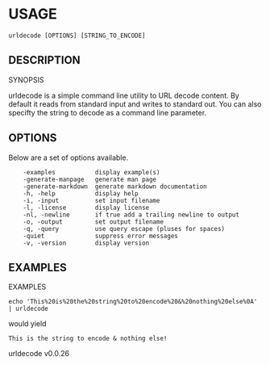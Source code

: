 
# USAGE

	urldecode [OPTIONS] [STRING_TO_ENCODE]

## DESCRIPTION



SYNOPSIS

urldecode is a simple command line utility to URL decode content. By default
it reads from standard input and writes to standard out.  You can
also specifty the string to decode as a command line parameter.



## OPTIONS

Below are a set of options available.

```
    -examples           display example(s)
    -generate-manpage   generate man page
    -generate-markdown  generate markdown documentation
    -h, -help           display help
    -i, -input          set input filename
    -l, -license        display license
    -nl, -newline       if true add a trailing newline to output
    -o, -output         set output filename
    -q, -query          use query escape (pluses for spaces)
    -quiet              suppress error messages
    -v, -version        display version
```


## EXAMPLES



EXAMPLES

    echo 'This%20is%20the%20string%20to%20encode%20&%20nothing%20else%0A' | urldecode

would yield

    This is the string to encode & nothing else!



urldecode v0.0.26
